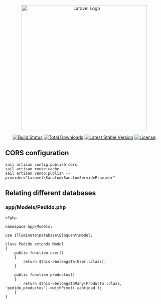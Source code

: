 <p align="center"><a href="https://laravel.com" target="_blank"><img src="https://raw.githubusercontent.com/laravel/art/master/logo-lockup/5%20SVG/2%20CMYK/1%20Full%20Color/laravel-logolockup-cmyk-red.svg" width="400" alt="Laravel Logo"></a></p>

<p align="center">
<a href="https://github.com/laravel/framework/actions"><img src="https://github.com/laravel/framework/workflows/tests/badge.svg" alt="Build Status"></a>
<a href="https://packagist.org/packages/laravel/framework"><img src="https://img.shields.io/packagist/dt/laravel/framework" alt="Total Downloads"></a>
<a href="https://packagist.org/packages/laravel/framework"><img src="https://img.shields.io/packagist/v/laravel/framework" alt="Latest Stable Version"></a>
<a href="https://packagist.org/packages/laravel/framework"><img src="https://img.shields.io/packagist/l/laravel/framework" alt="License"></a>
</p>

## CORS configuration
```
sail artisan config:publish cors
sail artisan route:cache
sail artisan vendo:publish --provider="Laravel\Sanctum\SanctumServideProvider"
```
## Relating different databases
### app/Models/Pedido.php
```
<?php

namespace App\Models;

use Illuminate\Database\Eloquent\Model;

class Pedido extends Model
{
    public function user()
    {
        return $this->belongsTo(User::class);
    }

    public function productos()
    {
        return $this->belongsToMany(Producto::class, 'pedido_productos')->withPivot('cantidad');
    }
}

```

